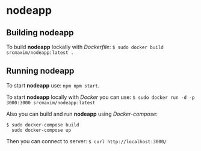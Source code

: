 # **nodeapp**

## Building **nodeapp**

To build **nodeapp** lockally with *Dockerfile*: 
`$ sudo docker build srcmaxim/nodeapp:latest .`

## Running **nodeapp**

To start **nodeapp** use: `npm npm start`.

To start  **nodeapp** locally with *Docker* you can use:
`$ sudo docker run -d -p 3000:3000 srcmaxim/nodeapp:latest`

Also you can build and run **nodeapp** using *Docker-compose*:
```
$ sudo docker-compose build
  sudo docker-compose up        
```

Then you can connect to server:
`$ curl http://localhost:3000/`
